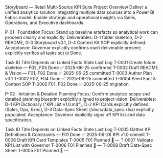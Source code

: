 Storyboard — Retail Multi-Source KPI Suite
Project Overview
Deliver a unified analytics solution integrating multiple data sources into a Power BI Fabric model. Enable strategic and operational insights via Sales, Operations, and Executive dashboards.

P-01 · Foundation
Focus: Stand up baseline artefacts so analytical work can proceed clearly and explicitly.
Deliverables: D-1 folder skeleton, D-2 README, D-3 Storyboard v0.1, D-4 Context Kit SOP explicitly defined.
Acceptance: Governor explicitly confirms each deliverable present; explicitly verifies all tasks set to Done.

Task ID	Title	Depends on	Linked Facts	State	Last Log
T-0001	Create folder skeleton	—	F02, F05	Done ✅	2025-06-25 confirmed
T-0002	Draft README & Vision	—	F01, F02	Done ✅	2025-06-25 committed
T-0003	Author Plan v0.1	T-0002	F02, F04	Done ✅	2025-06-25 committed
T-0004	Seed Fact & Context SOP	T-0002	F01, F02	Done ✅	2025-06-25 migration

P-02 · Initiation & Detailed Planning
Focus: Confirm analytics scope and detailed planning blueprint explicitly aligned to project vision.
Deliverables: D-1 KPI Dictionary ("KPI List v1.0.md"), D-2 KPI Cards explicitly defined (Sales, Ops, Exec), D-3 Data-Spec Sheet (/docs/data_spec.xlsx) explicitly populated.
Acceptance: Governor explicitly signs off KPI list and data specification.

Task ID	Title	Depends on	Linked Facts	State	Last Log
T-0005	Gather KPI Definitions & Constraints	—	F01	Done ✅	2025-06-28 KPI v1.0 commit
T-0006	Draft KPI Card Templates	T-0005	F01	Planned 🔲	—
T-0007	Validate KPI List with Governor	T-0006	F01	Planned 🔲	—
T-0008	Draft Data-Spec Sheet	T-0005	F01	Planned 🔲	—


